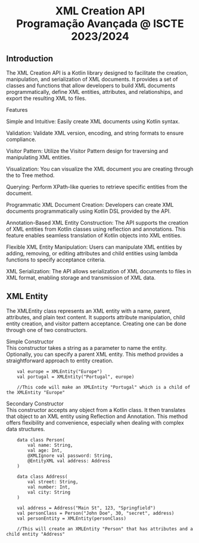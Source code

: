 
<h1 align="center">
  XML Creation API <br>
  Programação Avançada @ ISCTE 2023/2024
</h1>

## Introduction

The XML Creation API is a Kotlin library designed to facilitate the creation, manipulation, and serialization of XML documents. It provides a set of classes and functions that allow developers to build XML documents programmatically, define XML entities, attributes, and relationships, and export the resulting XML to files.

Features

  Simple and Intuitive: Easily create XML documents using Kotlin syntax.
  
  Validation: Validate XML version, encoding, and string formats to ensure compliance.
  
  Visitor Pattern: Utilize the Visitor Pattern design for traversing and manipulating XML entities.
  
  Visualization: You can visualize the XML document you are creating through the to Tree method.
  
  Querying: Perform XPath-like queries to retrieve specific entities from the document.

  Programmatic XML Document Creation: Developers can create XML documents programmatically using Kotlin DSL provided by the API.

  Annotation-Based XML Entity Construction: The API supports the creation of XML entities from Kotlin classes using reflection and annotations. This feature enables seamless translation of Kotlin objects into XML entities.

  Flexible XML Entity Manipulation: Users can manipulate XML entities by adding, removing, or editing attributes and child entities using lambda functions to specify acceptance criteria.

  XML Serialization: The API allows serialization of XML documents to files in XML format, enabling storage and transmission of XML data.

## XML Entity
The XMLEntity class represents an XML entity with a name, parent, attributes, and plain text content. It supports attribute manipulation, child entity creation, and visitor pattern acceptance.
Creating one can be done through one of two constructors.

Simple Constructor<br> 
This constructor takes a string as a parameter to name the entity. Optionally, you can specify a parent XML entity. This method provides a straightforward approach to entity creation.
```
    val europe = XMLEntity("Europe")
    val portugal = XMLEntity("Portugal", europe)

    //This code will make an XMLEntity "Portugal" which is a child of the XMLEntity "Europe"
```

Secondary Constructor<br>
This constructor accepts any object from a Kotlin class. It then translates that object to an XML entity using Reflection and Annotation. This method offers flexibility and convenience, especially when dealing with complex data structures.

```
    data class Person(
        val name: String,
        val age: Int,
        @XMLIgnore val password: String,
        @EntityXML val address: Address
    )

    data class Address(
        val street: String,
        val number: Int,
        val city: String
    )

    val address = Address("Main St", 123, "Springfield")
    val personClass = Person("John Doe", 30, "secret", address)
    val personEntity = XMLEntity(personClass)

    //This will create an XMLEntity "Person" that has attributes and a child entity "Address"
```

